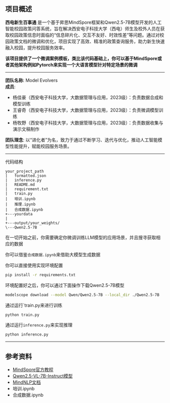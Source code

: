 ## 项目概述

**西电新生百事通** 是一个基于昇思MindSpore框架和Qwen2.5-7B模型开发的人工智能校园政策问答系统，旨在解决西安电子科技大学（西电）师生及校外人员在获取校园政策信息时面临的“信息碎片化、交互不友好、时效性差”等问题。通过对校园政策文档的微调和优化，项目实现了高效、精准的政策查询服务，助力新生快速融入校园，提升校园服务效率。

**该项目提供了一个微调案例模板，类比该代码基础上，你可以基于MindSpore或者其他架构例如Pytorch来实现一个大语言模型针对特定场景的微调**

---

**团队名称**: Model Evolvers  
**成员**:

- 杨佳豪（西安电子科技大学，大数据管理与应用，2023级）：负责数据合成和模型训练
- 王睿奇（西安电子科技大学，大数据管理与应用，2023级）：负责微调模型训练
- 杨牧野（西安电子科技大学，大数据管理与应用，2023级）：负责数据收集与演示文稿制作

**团队理念**: 以“进化者”为名，致力于通过不断学习、迭代与优化，推动人工智能模型性能提升，赋能校园服务场景。

---
代码结构
```
your_project_path
|   formatted.json
|   inference.py
|   README.md
|   requirement.txt
|   train.py
|   培训.ipynb
|   推理.ipynb
|   合成数据.ipynb
+---yourdata
|
+---output/your_weights/
\---Qwen2.5-7B
```

在一切开始之前，你需要确定你微调训练LLM模型的应用场景，并且搜寻获取相应的数据

你可以借鉴`合成数据.ipynb`来借助大模型生成数据

你可以直接使用实现环境配置
```bash
pip install -r requirements.txt
```

环境配置好之后，你可以通过下面操作下载Qwen2.5-7B模型
```bash
modelscope download --model Qwen/Qwen2.5-7B --local_dir ./Qwen2.5-7B
```

通过运行`train.py来进行训练
```bash
python train.py
```

通过运行`inference.py`来实现推理
```bash
python inference.py
```

---

## 参考资料

- [MindSpore官方教程](https://www.mindspore.cn/tutorials/zh-CN/r2.7.0/index.html)
- [Qwen2.5-VL-7B-Instruct模型](https://www.modelscope.cn/models/Qwen/Qwen2.5-VL-7B-Instruct)
- [MindNLP文档](https://mindnlp.cqu.ai/)
- 培训.ipynb
- 合成数据.ipynb
